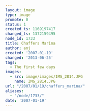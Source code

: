 ```yaml
---
layout: image
type: image
promote: 0
status: 1
created_ts: 1169197417
changed_ts: 1372159495
node_id: 1733
title: Chaffers Marina
author: anj
created: '2007-01-19'
changed: '2013-06-25'
tags:
  - The first few days
images:
  - src: image/images/IMG_2814.JPG
    name: IMG_2814.JPG
url: "/2007/01/19/chaffers_marina/"
aliases:
  - "/node/1733/"
date: '2007-01-19'
---
```


